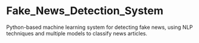 # Fake_News_Detection_System
Python-based machine learning system for detecting fake news, using NLP techniques and multiple models to classify news articles.

